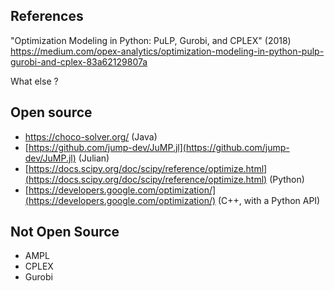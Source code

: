 ## References

"Optimization Modeling in Python: PuLP, Gurobi, and CPLEX" (2018)
https://medium.com/opex-analytics/optimization-modeling-in-python-pulp-gurobi-and-cplex-83a62129807a

What else ?

## Open source 

- https://choco-solver.org/ (Java)
- [https://github.com/jump-dev/JuMP.jl](https://github.com/jump-dev/JuMP.jl) (Julian)
- [https://docs.scipy.org/doc/scipy/reference/optimize.html](https://docs.scipy.org/doc/scipy/reference/optimize.html) (Python)
- [https://developers.google.com/optimization/](https://developers.google.com/optimization/) (C++, with a Python API)

## Not Open Source

- AMPL
- CPLEX
- Gurobi